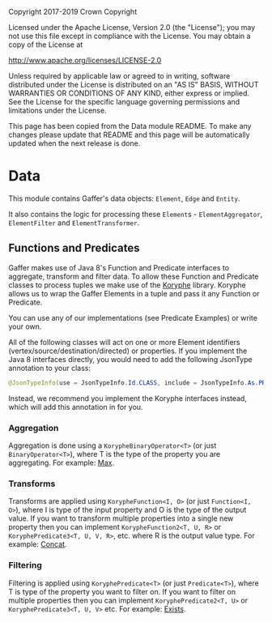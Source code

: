 Copyright 2017-2019 Crown Copyright

Licensed under the Apache License, Version 2.0 (the "License");
you may not use this file except in compliance with the License.
You may obtain a copy of the License at

  http://www.apache.org/licenses/LICENSE-2.0

Unless required by applicable law or agreed to in writing, software
distributed under the License is distributed on an "AS IS" BASIS,
WITHOUT WARRANTIES OR CONDITIONS OF ANY KIND, either express or implied.
See the License for the specific language governing permissions and
limitations under the License.

This page has been copied from the Data module README. To make any changes please update that README and this page will be automatically updated when the next release is done.


Data
======

This module contains Gaffer's data objects: `Element`, `Edge` and `Entity`.

It also contains the logic for processing these `Element`s - `ElementAggregator`,
`ElementFilter` and `ElementTransformer`.


## Functions and Predicates

Gaffer makes use of Java 8's Function and Predicate interfaces to aggregate, transform and filter data. To allow these Function and Predicate classes to process tuples we make use of the [Koryphe](https://github.com/gchq/koryphe/blob/master/README.md) library. Koryphe allows us to wrap the Gaffer Elements in a tuple and pass it any Function or Predicate. 

You can use any of our implementations (see Predicate Examples) or write your own.

All of the following classes will act on one or more Element identifiers (vertex/source/destination/directed) or properties. If you implement the Java 8 interfaces directly, you would need to add the following JsonType annotation to your class:

```java
@JsonTypeInfo(use = JsonTypeInfo.Id.CLASS, include = JsonTypeInfo.As.PROPERTY, property = "class")
```

Instead, we recommend you implement the Koryphe interfaces instead, which will add this annotation in for you.

### Aggregation
Aggregation is done using a `KorypheBinaryOperator<T>` (or just `BinaryOperator<T>`), where T is the type of the property you are aggregating. For example: [Max](https://github.com/gchq/koryphe/blob/master/src/main/java/uk/gov/gchq/koryphe/impl/binaryoperator/Max.java).

### Transforms
Transforms are applied using `KorypheFunction<I, O>` (or just `Function<I, O>`), where I is type of the input property and O is the type of the output value. If you want to transform multiple properties into a single new property then you can implement `KorypheFunction2<T, U, R>` or `KoryphePredicate3<T, U, V, R>`, etc. where R is the output value type.  For example: [Concat](https://github.com/gchq/koryphe/blob/master/src/main/java/uk/gov/gchq/koryphe/impl/function/Concat.java).

### Filtering
Filtering is applied using `KoryphePredicate<T>` (or just `Predicate<T>`), where T is type of the property you want to filter on. If you want to filter on multiple properties then you can implement `KoryphePredicate2<T, U>` or `KoryphePredicate3<T, U, V>` etc. For example: [Exists](https://github.com/gchq/koryphe/blob/master/src/main/java/uk/gov/gchq/koryphe/impl/predicate/Exists.java).

